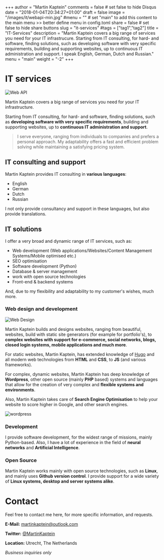 +++
author = "Martin Kaptein"
comments = false	# set false to hide Disqus
date = "2018-01-04T20:34:27+01:00"
draft = false
image = "/images/it/webapi-min.jpg"
#menu = ""		# set "main" to add this content to the main menu >> better define menu in config.toml
share = false	# set false to hide share buttons
slug = "it-services"
#tags = ["tag1","tag2"]
title = "IT-Services"
description = "Martin Kaptein covers a big range of services you need for your IT infrastrucure. Starting from IT consulting, for hard- and software, finding solutions, such as developing software with very specific requirements, building and supporting websites, up to continuous IT administration and support. I speak English, German, Dutch and Russian."
menu = "main"
weight = "-2"
+++



# IT services

![Web API](/images/it/webapi-min.jpg)


Martin Kaptein covers a big range of services you need for your IT infrastructure. 

Starting from IT consulting, for hard- and software, finding solutions, such as **developing software with very specific requirements**, building and supporting websites, up to **continuous IT administration and support**.

> I serve everyone, ranging from individuals to companies and prefers a personal approach. My adaptability offers a fast and efficient problem solving while maintaining a satisfying pricing system.

## IT consulting and support

Martin Kaptein provides IT consulting in **various languages**:

- English
- German
- Dutch
- Russian

I not only provide consultancy and support in these languages, but also provide translations.

## IT solutions

I offer a very broad and dynamic range of IT services, such as:

- Web development (Web applications/Websites/Content Management Systems/Mobile optimised etc.)
- SEO optimisation
- Software development (Python)
- Database & server management
- work with open source technologies
- Front-end & backend systems

And, due to my flexibility and adaptability to my customer's wishes, much more. 

### Web design and development

![Web Design](/images/it/webdesign-min.jpg)

Martin Kaptein builds and designs websites, ranging from beautiful, websites, build with static site generators (for example for portfolio's), to **complex websites with support for e-commerce, social networks, blogs, closed login systems, mobile applications and much more**.

For static websites, Martin Kaptein, has extended knowledge of [Hugo](https://gohugo.io/) and all modern web technologies from **HTML** and **CSS**, to **JS** (and various frameworks).

For complex, dynamic websites, Martin Kaptein has deep knowledge of **Wordpress**, other open source (mainly **PHP** based) systems and languages that allow for the creation of very complex and **flexible systems and environments**.

Also, Martin Kaptein takes care of **Search Engine Optimisation** to help your website to score higher in Google, and other search engines.

![wordpress](/images/it/wordpress-illustration-min.jpg)


### Development

I provide software development, for the widest range of missions, mainly Python-based. Also, I have a lot of experience in the field of **neural networks** and **Artificial Intelligence**. 

### Open Source

Martin Kaptein works mainly with open source technologies, such as **Linux**, and mainly uses **Github version control**. I provide support for a wide variety of **Linux systems, desktop and server systems alike**.

# Contact

Feel free to contact me here, for more specific information, and requests.

**E-Mail:** [martinkaptein@outlook.com](mailto:martinkaptein@outlook.com)

**Twitter:** [@MartinKaptein](https://twitter.com/martinkaptein)

**Location:** Utrecht, The Netherlands

*Business inquiries only*